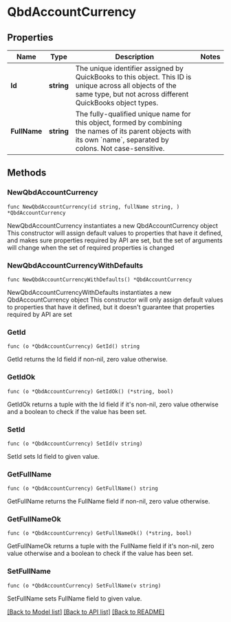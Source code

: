 # QbdAccountCurrency

## Properties

Name | Type | Description | Notes
------------ | ------------- | ------------- | -------------
**Id** | **string** | The unique identifier assigned by QuickBooks to this object. This ID is unique across all objects of the same type, but not across different QuickBooks object types. | 
**FullName** | **string** | The fully-qualified unique name for this object, formed by combining the names of its parent objects with its own &#x60;name&#x60;, separated by colons. Not case-sensitive. | 

## Methods

### NewQbdAccountCurrency

`func NewQbdAccountCurrency(id string, fullName string, ) *QbdAccountCurrency`

NewQbdAccountCurrency instantiates a new QbdAccountCurrency object
This constructor will assign default values to properties that have it defined,
and makes sure properties required by API are set, but the set of arguments
will change when the set of required properties is changed

### NewQbdAccountCurrencyWithDefaults

`func NewQbdAccountCurrencyWithDefaults() *QbdAccountCurrency`

NewQbdAccountCurrencyWithDefaults instantiates a new QbdAccountCurrency object
This constructor will only assign default values to properties that have it defined,
but it doesn't guarantee that properties required by API are set

### GetId

`func (o *QbdAccountCurrency) GetId() string`

GetId returns the Id field if non-nil, zero value otherwise.

### GetIdOk

`func (o *QbdAccountCurrency) GetIdOk() (*string, bool)`

GetIdOk returns a tuple with the Id field if it's non-nil, zero value otherwise
and a boolean to check if the value has been set.

### SetId

`func (o *QbdAccountCurrency) SetId(v string)`

SetId sets Id field to given value.


### GetFullName

`func (o *QbdAccountCurrency) GetFullName() string`

GetFullName returns the FullName field if non-nil, zero value otherwise.

### GetFullNameOk

`func (o *QbdAccountCurrency) GetFullNameOk() (*string, bool)`

GetFullNameOk returns a tuple with the FullName field if it's non-nil, zero value otherwise
and a boolean to check if the value has been set.

### SetFullName

`func (o *QbdAccountCurrency) SetFullName(v string)`

SetFullName sets FullName field to given value.



[[Back to Model list]](../README.md#documentation-for-models) [[Back to API list]](../README.md#documentation-for-api-endpoints) [[Back to README]](../README.md)


